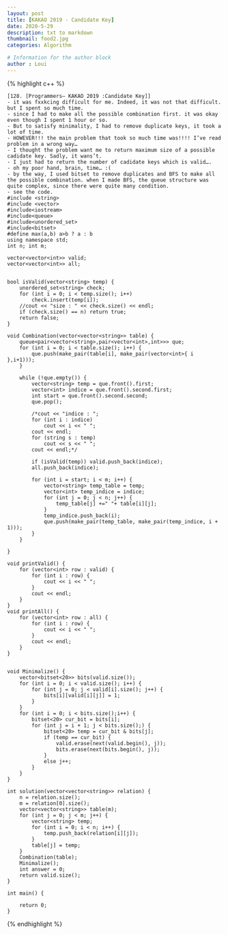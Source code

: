 ```yaml
---
layout: post
title: [KAKAO 2019 - Candidate Key]
date: 2020-5-29
description: txt to markdown
thumbnail: food2.jpg
categories: Algorithm

# Information for the author block
author : Loui
---
```


{% highlight c++ %}

	﻿[128. [Programmers– KAKAO 2019 :Candidate Key]]
	- it was fxxkcing difficult for me. Indeed, it was not that difficult. but I spent so much time.
	- since I had to make all the possible combination first. it was okay even though I spent 1 hour or so.
	- But to satisfy minimality, I had to remove duplicate keys, it took a lot of time.
	- HOWEVER!!! the main problem that took so much time was!!!! I’ve read problem in a wrong way…
	- I thought the problem want me to return maximum size of a possible cadidate key. Sadly, it wans’t.
	- I just had to return the number of cadidate keys which is valid….
	- oh my poor hand, brain, time… :(
	- by the way, I used bitset to remove duplicates and BFS to make all the possible combination. when I made BFS, the queue structure was quite complex, since there were quite many condition.
	- see the code.
	#include <string>
	#include <vector>
	#include<iostream>
	#include<queue>
	#include<unordered_set>
	#include<bitset>
	#define max(a,b) a>b ? a : b
	using namespace std;
	int n; int m;
	
	vector<vector<int>> valid;
	vector<vector<int>> all;
	
	
	bool isValid(vector<string> temp) {
		unordered_set<string> check;
		for (int i = 0; i < temp.size(); i++)
			check.insert(temp[i]);
		//cout << "size : " << check.size() << endl;
		if (check.size() == n) return true;
		return false;
	}
	
	void Combination(vector<vector<string>> table) {
		queue<pair<vector<string>,pair<vector<int>,int>>> que;
		for (int i = 0; i < table.size(); i++) {
			que.push(make_pair(table[i], make_pair(vector<int>{ i },i+1)));
		}
	
		while (!que.empty()) {
			vector<string> temp = que.front().first;
			vector<int> indice = que.front().second.first;
			int start = que.front().second.second;
			que.pop();
			
			/*cout << "indice : ";
			for (int i : indice)
				cout << i << " ";
			cout << endl;
			for (string s : temp) 
				cout << s << " ";
			cout << endl;*/
	
			if (isValid(temp)) valid.push_back(indice);
			all.push_back(indice);
	
			for (int i = start; i < m; i++) {
				vector<string> temp_table = temp;
				vector<int> temp_indice = indice;
				for (int j = 0; j < n; j++) {
					temp_table[j] +=" "+ table[i][j];
				}
				temp_indice.push_back(i);
				que.push(make_pair(temp_table, make_pair(temp_indice, i + 1)));
			}
		}
	
	}
	
	void printValid() {
		for (vector<int> row : valid) {
			for (int i : row) {
				cout << i << " ";
			}
			cout << endl;
		}
	}
	void printAll() {
		for (vector<int> row : all) {
			for (int i : row) {
				cout << i << " ";
			}
			cout << endl;
		}
	}
	
	
	void Minimalize() {
		vector<bitset<20>> bits(valid.size());
		for (int i = 0; i < valid.size(); i++) {
			for (int j = 0; j < valid[i].size(); j++) {
				bits[i][valid[i][j]] = 1;
			}
		}
		for (int i = 0; i < bits.size();i++) {
			bitset<20> cur_bit = bits[i];
			for (int j = i + 1; j < bits.size();) {
				bitset<20> temp = cur_bit & bits[j];
				if (temp == cur_bit) {
					valid.erase(next(valid.begin(), j));
					bits.erase(next(bits.begin(), j));
				}
				else j++;
			}
		}
	}
	
	int solution(vector<vector<string>> relation) {
		n = relation.size();
		m = relation[0].size();
		vector<vector<string>> table(m);
		for (int j = 0; j < m; j++) {
			vector<string> temp;
			for (int i = 0; i < n; i++) {
				temp.push_back(relation[i][j]);
			}
			table[j] = temp;
		}
		Combination(table);
		Minimalize();
		int answer = 0;
		return valid.size();
	}
	
	int main() {
		
		return 0;
	}
	
{% endhighlight %}

